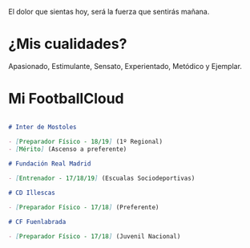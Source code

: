 El dolor que sientas hoy, será la fuerza que sentirás mañana.

# ¿Mis cualidades?

Apasionado, Estimulante, Sensato, Experientado, Metódico y Ejemplar.

# Mi FootballCloud

```markdown

# Inter de Mostoles

- [Preparador Físico - 18/19] (1º Regional)
- [Mérito] (Ascenso a preferente)
	
# Fundación Real Madrid

- [Entrenador - 17/18/19] (Escualas Sociodeportivas)

# CD Illescas

- [Preparador Físico - 17/18] (Preferente)

# CF Fuenlabrada

- [Preparador Físico - 17/18] (Juvenil Nacional)

```